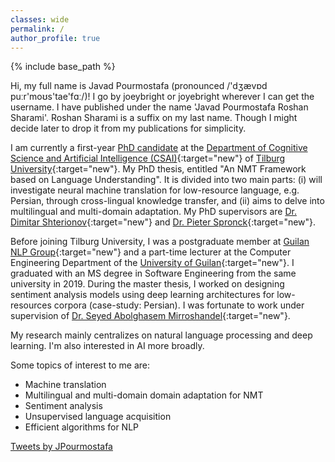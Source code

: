 ```yaml
---
classes: wide
permalink: /
author_profile: true
---
```

{% include base_path %}

Hi, my full name is Javad Pourmostafa (pronounced /'dʒævɒd puːr'moʊs'tae'fɑː/)! I go by joeybright or joyebright wherever I can get the username. I have published under the name 'Javad Pourmostafa Roshan Sharami'. Roshan Sharami is a suffix on my last name. Though I might decide later to drop it from my publications for simplicity.

I am currently a first-year [PhD candidate](https://www.tilburguniversity.edu/staff/j-pourmostafa) at the [Department of Cognitive Science and Artificial Intelligence (CSAI)](https://csai.nl){:target="new"} of [Tilburg University](https://www.tilburguniversity.edu/){:target="new"}. My PhD thesis, entitled "An NMT Framework based on Language Understanding". It is divided into two main parts: (i) will investigate neural machine translation for low-resource language, e.g. Persian, through cross-lingual knowledge transfer, and (ii) aims to delve into multilingual and multi-domain adaptation. My PhD supervisors are [Dr. Dimitar Shterionov](https://ilk.uvt.nl/~shterion/){:target="new"} and [Dr. Pieter Spronck](https://www.spronck.net/){:target="new"}.

Before joining Tilburg University, I was a postgraduate member at [Guilan NLP Group](https://nlp.guilan.ac.ir){:target="new"} and a part-time lecturer at the Computer Engineering Department of the [University of Guilan](https://guilan.ac.ir/en/home){:target="new"}. I graduated with an MS degree in Software Engineering from the same university in 2019. During the master thesis, I worked on designing sentiment analysis models using deep learning architectures for low-resources corpora (case-study: Persian). I was fortunate to work under supervision of [Dr. Seyed Abolghasem Mirroshandel](https://guilan.ac.ir/en/~mirroshandel){:target="new"}.

My research mainly centralizes on natural language processing and deep learning. I'm also interested in AI more broadly.

Some topics of interest to me are:

-   Machine translation
-   Multilingual and multi-domain domain adaptation for NMT
-   Sentiment analysis
-   Unsupervised language acquisition
-   Efficient algorithms for NLP

<a class="twitter-timeline" data-lang="en" data-theme="light" href="https://twitter.com/JPourmostafa?ref_src=twsrc%5Etfw">Tweets by JPourmostafa</a> <script async src="https://platform.twitter.com/widgets.js" charset="utf-8"></script>
